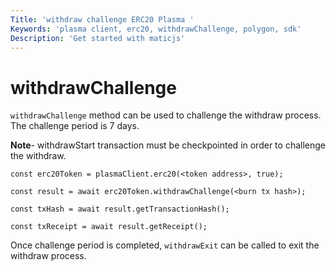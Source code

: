 ```yaml
---
Title: 'withdraw challenge ERC20 Plasma '
Keywords: 'plasma client, erc20, withdrawChallenge, polygon, sdk'
Description: 'Get started with maticjs'
---
```


# withdrawChallenge

`withdrawChallenge` method can be used to challenge the withdraw process. The challenge period is 7 days.

**Note**- withdrawStart transaction must be checkpointed in order to challenge the withdraw.

```
const erc20Token = plasmaClient.erc20(<token address>, true);

const result = await erc20Token.withdrawChallenge(<burn tx hash>);

const txHash = await result.getTransactionHash();

const txReceipt = await result.getReceipt();

```

Once challenge period is completed, `withdrawExit` can be called to exit the withdraw process.
